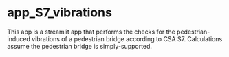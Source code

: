 # app_S7_vibrations

This app is a streamlit app that performs the checks for the pedestrian-induced vibrations of a pedestrian bridge according to CSA S7.
Calculations assume the pedestrian bridge is simply-supported.